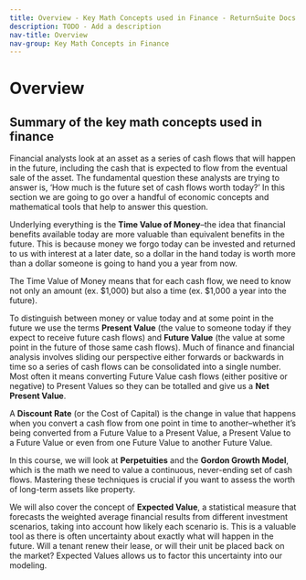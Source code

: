 ```yaml
---
title: Overview - Key Math Concepts used in Finance - ReturnSuite Docs
description: TODO - Add a description
nav-title: Overview
nav-group: Key Math Concepts in Finance
---
```


# Overview

## Summary of the key math concepts used in finance

Financial analysts look at an asset as a series of cash flows that will
happen in the future, including the cash that is expected to flow from the
eventual sale of the asset. The fundamental question these analysts are
trying to answer is, ‘How much is the future set of cash flows worth
today?’ In this section we are going to go over a handful of economic
concepts and mathematical tools that help to answer this question.

Underlying everything is the <b>Time Value of Money</b>–the idea that
financial benefits available today are more valuable than equivalent
benefits in the future. This is because money we forgo today can be
invested and returned to us with interest at a later date, so a dollar
in the hand today is worth more than a dollar someone is going to hand
you a year from now.

The Time Value of Money means that for each cash flow, we need to know not
only an amount (ex. $1,000) but also a time (ex. $1,000 a year into the
future).

To distinguish between money or value today and at some point in the future
we use the terms <b>Present Value</b> (the value to someone today if they
expect to receive future cash flows) and <b>Future Value</b> (the value at
some point in the future of those same cash flows). Much of finance and
financial analysis involves sliding our perspective either forwards or
backwards in time so a series of cash flows can be consolidated into a
single number. Most often it means converting Future Value cash flows
(either positive or negative) to Present Values so they can be totalled
and give us a <b>Net Present Value</b>.

A <b>Discount Rate</b> (or the Cost of Capital) is the change in value
that happens when you  convert a cash flow from one point in time to
another–whether it’s being converted from a Future Value to a Present
Value, a Present Value to a Future Value or even from one Future Value to
another Future Value.

In this course, we will look at <b>Perpetuities</b> and the
<b>Gordon Growth Model</b>, which is the math we need to value a
continuous, never-ending set of cash flows. Mastering these techniques is
crucial if you want to assess the worth of long-term assets like property.

We will also cover the concept of <b>Expected Value</b>, a statistical
measure that forecasts the weighted average financial results from
different investment scenarios, taking into account how likely each
scenario is. This is a valuable tool as there is often uncertainty about
exactly what will happen in the future. Will a tenant renew their lease,
or will their unit be placed back on the market? Expected Values allows
us to factor this uncertainty into our modeling.
